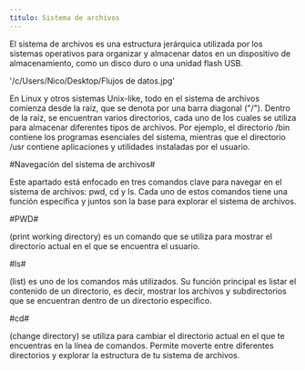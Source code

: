```yaml
---
titulo: Sistema de archivos
---
```


El sistema de archivos es una estructura jerárquica utilizada por los sistemas operativos para
organizar y almacenar datos en un dispositivo de almacenamiento, como un disco duro o una
unidad flash USB.

'/c/Users/Nico/Desktop/Flujos de datos.jpg'


En Linux y otros sistemas Unix-like, todo en el sistema de archivos comienza desde la raíz, que
se denota por una barra diagonal ("/"). Dentro de la raíz, se encuentran varios directorios, cada
uno de los cuales se utiliza para almacenar diferentes tipos de archivos. Por ejemplo, el
directorio /bin contiene los programas esenciales del sistema, mientras que el directorio /usr
contiene aplicaciones y utilidades instaladas por el usuario.

#Navegación del sistema de archivos#

Este apartado está enfocado en tres comandos clave para navegar en el sistema de archivos:
pwd, cd y ls. Cada uno de estos comandos tiene una función específica y juntos son la base para
explorar el sistema de archivos.

#PWD# 

(print working directory) es un comando que se utiliza para mostrar el
directorio actual en el que se encuentra el usuario.

#ls#

(list) es uno de los comandos más utilizados. Su función principal es listar el
contenido de un directorio, es decir, mostrar los archivos y subdirectorios que se encuentran
dentro de un directorio específico.

#cd#

(change directory) se utiliza para cambiar el directorio actual en el que te
encuentras en la línea de comandos. Permite moverte entre diferentes directorios y explorar la
estructura de tu sistema de archivos.

